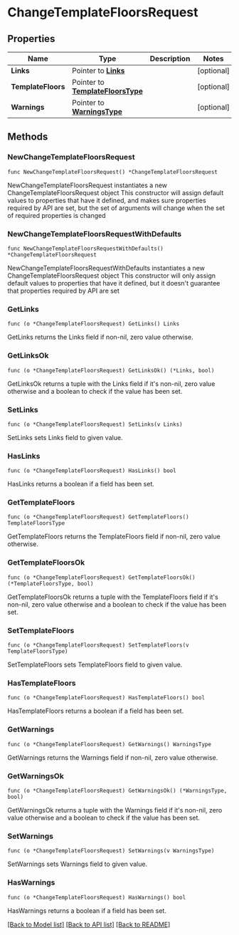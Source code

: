 # ChangeTemplateFloorsRequest

## Properties

Name | Type | Description | Notes
------------ | ------------- | ------------- | -------------
**Links** | Pointer to [**Links**](Links.md) |  | [optional] 
**TemplateFloors** | Pointer to [**TemplateFloorsType**](TemplateFloorsType.md) |  | [optional] 
**Warnings** | Pointer to [**WarningsType**](WarningsType.md) |  | [optional] 

## Methods

### NewChangeTemplateFloorsRequest

`func NewChangeTemplateFloorsRequest() *ChangeTemplateFloorsRequest`

NewChangeTemplateFloorsRequest instantiates a new ChangeTemplateFloorsRequest object
This constructor will assign default values to properties that have it defined,
and makes sure properties required by API are set, but the set of arguments
will change when the set of required properties is changed

### NewChangeTemplateFloorsRequestWithDefaults

`func NewChangeTemplateFloorsRequestWithDefaults() *ChangeTemplateFloorsRequest`

NewChangeTemplateFloorsRequestWithDefaults instantiates a new ChangeTemplateFloorsRequest object
This constructor will only assign default values to properties that have it defined,
but it doesn't guarantee that properties required by API are set

### GetLinks

`func (o *ChangeTemplateFloorsRequest) GetLinks() Links`

GetLinks returns the Links field if non-nil, zero value otherwise.

### GetLinksOk

`func (o *ChangeTemplateFloorsRequest) GetLinksOk() (*Links, bool)`

GetLinksOk returns a tuple with the Links field if it's non-nil, zero value otherwise
and a boolean to check if the value has been set.

### SetLinks

`func (o *ChangeTemplateFloorsRequest) SetLinks(v Links)`

SetLinks sets Links field to given value.

### HasLinks

`func (o *ChangeTemplateFloorsRequest) HasLinks() bool`

HasLinks returns a boolean if a field has been set.

### GetTemplateFloors

`func (o *ChangeTemplateFloorsRequest) GetTemplateFloors() TemplateFloorsType`

GetTemplateFloors returns the TemplateFloors field if non-nil, zero value otherwise.

### GetTemplateFloorsOk

`func (o *ChangeTemplateFloorsRequest) GetTemplateFloorsOk() (*TemplateFloorsType, bool)`

GetTemplateFloorsOk returns a tuple with the TemplateFloors field if it's non-nil, zero value otherwise
and a boolean to check if the value has been set.

### SetTemplateFloors

`func (o *ChangeTemplateFloorsRequest) SetTemplateFloors(v TemplateFloorsType)`

SetTemplateFloors sets TemplateFloors field to given value.

### HasTemplateFloors

`func (o *ChangeTemplateFloorsRequest) HasTemplateFloors() bool`

HasTemplateFloors returns a boolean if a field has been set.

### GetWarnings

`func (o *ChangeTemplateFloorsRequest) GetWarnings() WarningsType`

GetWarnings returns the Warnings field if non-nil, zero value otherwise.

### GetWarningsOk

`func (o *ChangeTemplateFloorsRequest) GetWarningsOk() (*WarningsType, bool)`

GetWarningsOk returns a tuple with the Warnings field if it's non-nil, zero value otherwise
and a boolean to check if the value has been set.

### SetWarnings

`func (o *ChangeTemplateFloorsRequest) SetWarnings(v WarningsType)`

SetWarnings sets Warnings field to given value.

### HasWarnings

`func (o *ChangeTemplateFloorsRequest) HasWarnings() bool`

HasWarnings returns a boolean if a field has been set.


[[Back to Model list]](../README.md#documentation-for-models) [[Back to API list]](../README.md#documentation-for-api-endpoints) [[Back to README]](../README.md)



